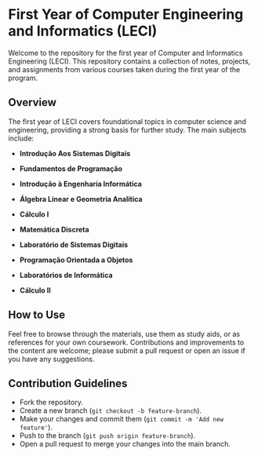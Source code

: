# First Year of Computer Engineering and Informatics (LECI)

Welcome to the repository for the first year of Computer and Informatics Engineering (LECI). This repository contains a collection of notes, projects, and assignments from various courses taken during the first year of the program.

## Overview

The first year of LECI covers foundational topics in computer science and engineering, providing a strong basis for further study. The main subjects include:

- **Introdução Aos Sistemas Digitais**
- **Fundamentos de Programação**
- **Introdução à Engenharia Informática**
- **Álgebra Linear e Geometria Analítica**
- **Cálculo I**

- **Matemática Discreta**
- **Laboratório de Sistemas Digitais**
- **Programação Orientada a Objetos**
- **Laboratórios de Informática**
- **Cálculo II**

## How to Use

Feel free to browse through the materials, use them as study aids, or as references for your own coursework. Contributions and improvements to the content are welcome; please submit a pull request or open an issue if you have any suggestions.

## Contribution Guidelines

- Fork the repository.
- Create a new branch (`git checkout -b feature-branch`).
- Make your changes and commit them (`git commit -m 'Add new feature'`).
- Push to the branch (`git push origin feature-branch`).
- Open a pull request to merge your changes into the main branch.
